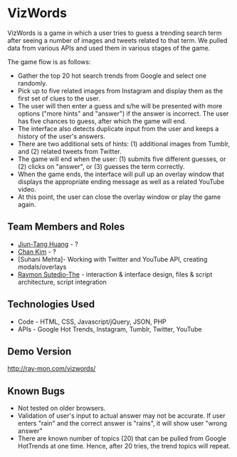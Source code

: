 VizWords
================
VizWords is a game in which a user tries to guess a trending search term after seeing a number of images and tweets related to that term. We pulled data from various APIs and used them in various stages of the game.

The game flow is as follows:
* Gather the top 20 hot search trends from Google and select one randomly.
* Pick up to five related images from Instagram and display them as the first set of clues to the user.
* The user will then enter a guess and s/he will be presented with more options ("more hints" and "answer") if the answer is incorrect. The user has five chances to guess, after which the game will end.
* The interface also detects duplicate input from the user and keeps a history of the user's answers.
* There are two additional sets of hints: (1) additional images from Tumblr, and (2) related tweets from Twitter.
* The game will end when the user: (1) submits five different guesses, or (2) clicks on "answer", or (3) guesses the term correctly.
* When the game ends, the interface will pull up an overlay window that displays the appropriate ending message as well as a related YouTube video.
* At this point, the user can close the overlay window or play the game again.

## Team Members and Roles
* [Jiun-Tang Huang]() - ?
* [Chan Kim]() - ?
* [Suhani Mehta]- Working with Twitter and YouTube API, creating modals/overlays
* [Raymon Sutedjo-The](http://ray-mon.com/) - interaction & interface design, files & script architecture, script integration

## Technologies Used
* Code - HTML, CSS, Javascript/jQuery, JSON, PHP
* APIs - Google Hot Trends, Instagram, Tumblr, Twitter, YouTube
 
## Demo Version 
http://ray-mon.com/vizwords/

## Known Bugs
* Not tested on older browsers.
* Validation of user's input to actual answer may not be accurate. If user enters "rain" and the correct answer is "rains", it will show user "wrong answer"
* There are known number of topics (20) that can be pulled from Google HotTrends at one time. Hence, after 20 tries, the trend topics will repeat.

